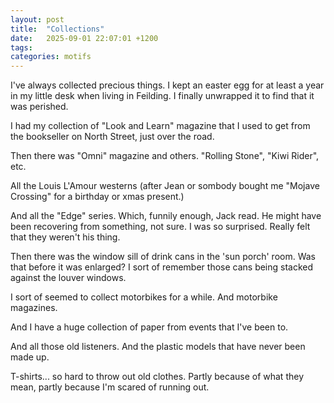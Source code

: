 ```yaml
---
layout: post
title:  "Collections"
date:   2025-09-01 22:07:01 +1200
tags: 
categories: motifs
---
```


I've always collected precious things. I kept an easter egg for at least a year in my little desk when living in Feilding. I finally unwrapped it to find that it was perished.

I had my collection of "Look and Learn" magazine that I used to get from the bookseller on North Street, just over the road.

Then there was "Omni" magazine and others. "Rolling Stone", "Kiwi Rider", etc.

All the Louis L'Amour westerns (after Jean or sombody bought me "Mojave Crossing" for a birthday or xmas present.)

And all the "Edge" series. Which, funnily enough, Jack read. He might have been recovering from something, not sure. I was so surprised. Really felt that they weren't his thing.

Then there was the window sill of drink cans in the 'sun porch' room. Was that before it was enlarged? I sort of remember those cans being stacked against the louver windows.

I sort of seemed to collect motorbikes for a while. And motorbike magazines.

And I have a huge collection of paper from events that I've been to.

And all those old listeners. And the plastic models that have never been made up.

T-shirts... so hard to throw out old clothes. Partly because of what they mean, partly because I'm scared of running out.